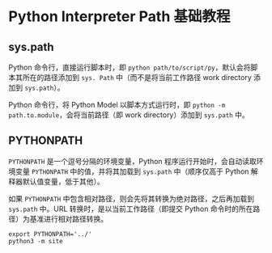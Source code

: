 # Python Interpreter Path 基础教程

## sys.path

Python 命令行，直接运行脚本时，即 `python path/to/script/py`，默认会将脚本其所在的路径添加到 ` sys. Path ` 中（而不是将当前工作路径 work directory 添加到 ` sys.path `）。

Python 命令行，将 Python Model 以脚本方式运行时，即 `python -m path.to.module`，会将当前路径（即 work directory）添加到 `sys.path` 中。

## PYTHONPATH

`PYTHONPATH` 是一个逗号分隔的环境变量，Python 程序运行开始时，会自动读取环境变量 `PYTHONPATH` 中的值，并将其加载到 `sys.path` 中（顺序仅高于 Python 解释器默认值变量，低于其他）。

如果 `PYTHONPATH` 中包含相对路径，则会先将其转换为绝对路径，之后再加载到 `sys.path` 中。URL 转换时，是以当前工作路径（即提交 Python 命令时的所在路径）为基准进行相对路径转换。

```
export PYTHONPATH='../'
python3 -m site
```
